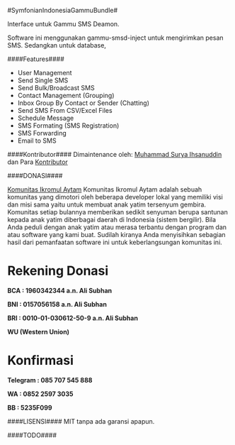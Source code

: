 #SymfonianIndonesiaGammuBundle#

Interface untuk Gammu SMS Deamon.

Software ini menggunakan gammu-smsd-inject untuk mengirimkan pesan SMS.
Sedangkan untuk database,

####Features####
- User Management
- Send Single SMS
- Send Bulk/Broadcast SMS
- Contact Management (Grouping)
- Inbox Group By Contact or Sender (Chatting)
- Send SMS From CSV/Excel Files
- Schedule Message
- SMS Formating (SMS Registration)
- SMS Forwarding
- Email to SMS

####Kontributor####
Dimaintenance oleh: [Muhammad Surya Ihsanuddin](https://github.com/ihsanudin) dan Para [Kontributor](https://github.com/SymfonyId/AdminBundle/graphs/contributors)

####DONASI####

[Komunitas Ikromul Aytam](https://www.facebook.com/pages/Komunitas-Ikromul-Aytam-KIA/302682336596867)
Komunitas Ikromul Aytam adalah sebuah komunitas yang dimotori oleh beberapa developer lokal yang memiliki visi dan misi sama
yaitu untuk membuat anak yatim tersenyum gembira. Komunitas setiap bulannya memberikan sedikit senyuman berupa santunan
kepada anak yatim diberbagai daerah di Indonesia (sistem bergilir). Bila Anda peduli dengan anak yatim atau merasa terbantu
dengan program dan atau software yang kami buat. Sudilah kiranya Anda menyisihkan sebagian hasil dari pemanfaatan software ini
untuk keberlangsungan komunitas ini.

Rekening Donasi
===============
**BCA : 1960342344 a.n. Ali Subhan**

**BNI : 0157056158 a.n. Ali Subhan**

**BRI : 0010-01-030612-50-9 a.n. Ali Subhan**

**WU (Western Union)**

Konfirmasi
==========
**Telegram : 085 707 545 888**

**WA : 0852 2597 3035**

**BB : 5235F099**

####LISENSI####
MIT tanpa ada garansi apapun.

####TODO####
